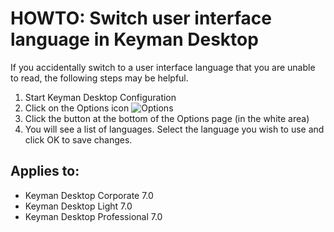 # HOWTO: Switch user interface language in Keyman Desktop

<p>If you accidentally switch to a user interface language that you are unable to read, the following steps may be helpful.</p>

<ol>
  <li>Start Keyman Desktop Configuration</li>
  <li>Click on the Options icon <img src='/kb/files/kmkb0031/menuframe_options.gif' alt='Options' /></li>
  <li>Click the button at the bottom of the Options page (in the white area)</li>
  <li>You will see a list of languages.  Select the language you wish to use and click OK to save changes.</li>
</ol>

## Applies to:
 * Keyman Desktop Corporate 7.0
 * Keyman Desktop Light 7.0
 * Keyman Desktop Professional 7.0
